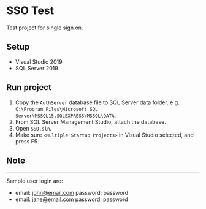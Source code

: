 # SSO Test
Test project for single sign on.

## Setup ##
- Visual Studio 2019
- SQL Server 2019

## Run project ##
1. Copy the `AuthServer` database file to SQL Server data folder. e.g. `C:\Program Files\Microsoft SQL Server\MSSQL15.SQLEXPRESS\MSSQL\DATA`.
2. From SQL Server Management Studio, attach the database.
3. Open `SSO.sln`.
4. Make sure `<Multiple Startup Projects>` in Visual Studio selected, and press F5.

## Note ##
------
Sample user login are:
- email: john@email.com password: password
- email: jane@email.com password: password
